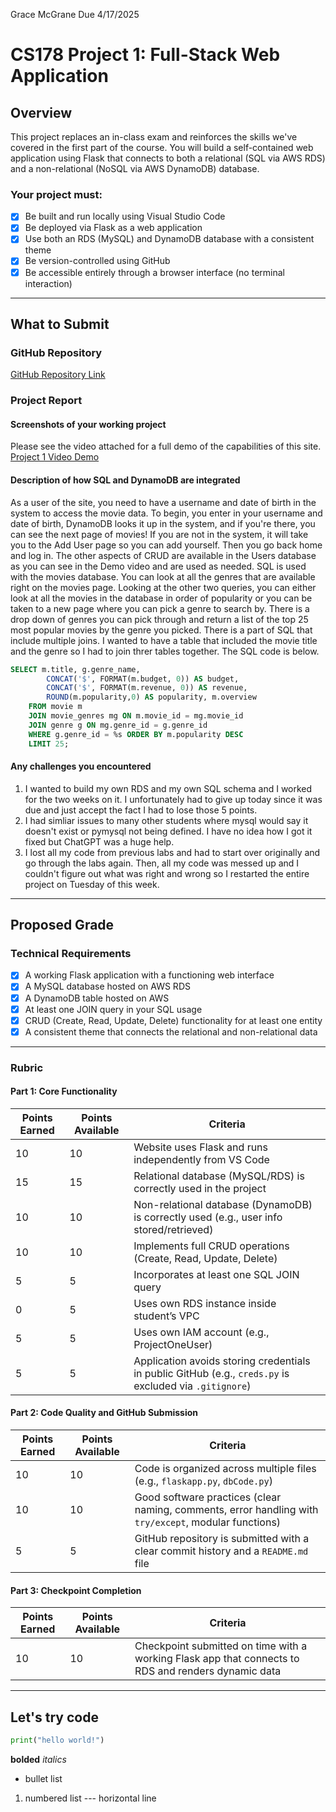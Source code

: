 Grace McGrane
Due 4/17/2025

# CS178 Project 1: Full-Stack Web Application

## Overview

This project replaces an in-class exam and reinforces the skills we've covered in the first part of the course. You will build a self-contained web application using Flask that connects to both a relational (SQL via AWS RDS) and a non-relational (NoSQL via AWS DynamoDB) database.

### Your project must:
- [x] Be built and run locally using Visual Studio Code  
- [x] Be deployed via Flask as a web application  
- [x] Use both an RDS (MySQL) and DynamoDB database with a consistent theme  
- [x] Be version-controlled using GitHub  
- [x] Be accessible entirely through a browser interface (no terminal interaction)  

---

## What to Submit

### GitHub Repository  
[GitHub Repository Link](https://github.com/grmcgr/CS178_Project1)

### Project Report  
#### Screenshots of your working project  
Please see the video attached for a full demo of the capabilities of this site.
[Project 1 Video Demo](https://1drv.ms/v/c/331a865ca5d07667/Ed-lupMSuKNPpHixjW54UmsBUUF9ENb93u8Hd6WMgJ1_fA?e=o31eEZ)

#### Description of how SQL and DynamoDB are integrated  
As a user of the site, you need to have a username and date of birth in the system to access the movie data. To begin, you enter in your username and date of birth, DynamoDB looks it up in the system, and if you're there, you can see the next page of movies! If you are not in the system, it will take you to the Add User page so you can add yourself. Then you go back home and log in. The other aspects of CRUD are available in the Users database as you can see in the Demo video and are used as needed. 
SQL is used with the movies database. You can look at all the genres that are available right on the movies page. Looking at the other two queries, you can either look at all the movies in the database in order of popularity or you can be taken to a new page where you can pick a genre to search by. There is a drop down of genres you can pick through and return a list of the top 25 most popular movies by the genre you picked. There is a part of SQL that include multiple joins. I wanted to have a table that included the movie title and the genre so I had to join threr tables together. The SQL code is below.
``` SQL 
SELECT m.title, g.genre_name, 
        CONCAT('$', FORMAT(m.budget, 0)) AS budget, 
        CONCAT('$', FORMAT(m.revenue, 0)) AS revenue, 
        ROUND(m.popularity,0) AS popularity, m.overview 
    FROM movie m
    JOIN movie_genres mg ON m.movie_id = mg.movie_id
    JOIN genre g ON mg.genre_id = g.genre_id
    WHERE g.genre_id = %s ORDER BY m.popularity DESC
    LIMIT 25;
```

#### Any challenges you encountered  
1. I wanted to build my own RDS and my own SQL schema and I worked for the two weeks on it. I unfortunately had to give up today since it was due and just accept the fact I had to lose those 5 points. 
2. I had simliar issues to many other students where mysql would say it doesn't exist or pymysql not being defined. I have no idea how I got it fixed but ChatGPT was a huge help. 
3. I lost all my code from previous labs and had to start over originally and go through the labs again. Then, all my code was messed up and I couldn't figure out what was right and wrong so I restarted the entire project on Tuesday of this week. 

---

## Proposed Grade

### Technical Requirements

- [x] A working Flask application with a functioning web interface  
- [x] A MySQL database hosted on AWS RDS  
- [x] A DynamoDB table hosted on AWS  
- [x] At least one JOIN query in your SQL usage  
- [x] CRUD (Create, Read, Update, Delete) functionality for at least one entity  
- [x] A consistent theme that connects the relational and non-relational data  

---

### Rubric

#### Part 1: Core Functionality

| Points Earned | Points Available | Criteria |
|---------------|------------------|----------|
| 10 | 10 | Website uses Flask and runs independently from VS Code |
| 15 | 15 | Relational database (MySQL/RDS) is correctly used in the project |
| 10 | 10 | Non-relational database (DynamoDB) is correctly used (e.g., user info stored/retrieved) |
| 10 | 10 | Implements full CRUD operations (Create, Read, Update, Delete) |
| 5  | 5  | Incorporates at least one SQL JOIN query |
| 0  | 5  | Uses own RDS instance inside student’s VPC |
| 5  | 5  | Uses own IAM account (e.g., ProjectOneUser) |
| 5  | 5  | Application avoids storing credentials in public GitHub (e.g., `creds.py` is excluded via `.gitignore`) |

#### Part 2: Code Quality and GitHub Submission

| Points Earned | Points Available | Criteria |
|---------------|------------------|----------|
| 10 | 10 | Code is organized across multiple files (e.g., `flaskapp.py`, `dbCode.py`) |
| 10 | 10 | Good software practices (clear naming, comments, error handling with `try/except`, modular functions) |
| 5  | 5  | GitHub repository is submitted with a clear commit history and a `README.md` file |

#### Part 3: Checkpoint Completion

| Points Earned | Points Available | Criteria |
|---------------|------------------|----------|
| 10 | 10 | Checkpoint submitted on time with a working Flask app that connects to RDS and renders dynamic data |

---







## Let's try code
``` python
print("hello world!")
```

**bolded**
*italics*
- bullet list
1. numbered list
--- horizontal line
